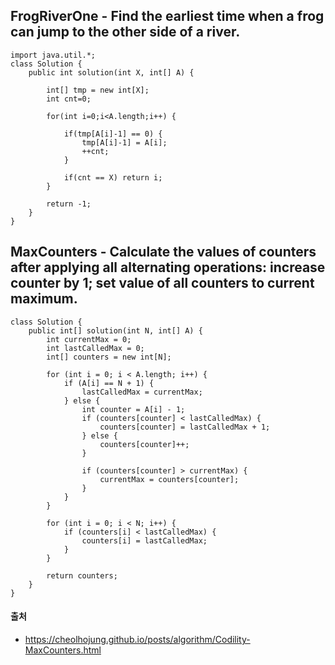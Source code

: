 ## FrogRiverOne - Find the earliest time when a frog can jump to the other side of a river.
~~~
import java.util.*;
class Solution {
    public int solution(int X, int[] A) {
        
        int[] tmp = new int[X];
        int cnt=0;

        for(int i=0;i<A.length;i++) {

            if(tmp[A[i]-1] == 0) {
                tmp[A[i]-1] = A[i];
                ++cnt;
            }

            if(cnt == X) return i;
        }

        return -1; 
    }
}
~~~

## MaxCounters - Calculate the values of counters after applying all alternating operations: increase counter by 1; set value of all counters to current maximum.
~~~
class Solution {
    public int[] solution(int N, int[] A) {
        int currentMax = 0;
        int lastCalledMax = 0;
        int[] counters = new int[N];

        for (int i = 0; i < A.length; i++) {
            if (A[i] == N + 1) {
                lastCalledMax = currentMax;
            } else {
                int counter = A[i] - 1;
                if (counters[counter] < lastCalledMax) {
                    counters[counter] = lastCalledMax + 1;
                } else {
                    counters[counter]++;
                }

                if (counters[counter] > currentMax) {
                    currentMax = counters[counter];
                }
            }
        }

        for (int i = 0; i < N; i++) {
            if (counters[i] < lastCalledMax) {
                counters[i] = lastCalledMax;
            }
        }

        return counters;
    }
}
~~~
#### 출처 
- https://cheolhojung.github.io/posts/algorithm/Codility-MaxCounters.html

